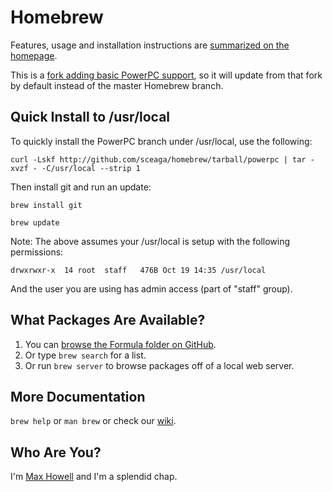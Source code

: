 Homebrew
========
Features, usage and installation instructions are [summarized on the homepage][home].

This is a [fork adding basic PowerPC support][ppcfork], so it will update from
that fork by default instead of the master Homebrew branch.

Quick Install to /usr/local
---------------------------
To quickly install the PowerPC branch under /usr/local, use the following:

  `curl -Lskf http://github.com/sceaga/homebrew/tarball/powerpc | tar -xvzf - -C/usr/local --strip 1`

Then install git and run an update:

  `brew install git`

  `brew update`

Note: The above assumes your /usr/local is setup with the following permissions:

  `drwxrwxr-x  14 root  staff   476B Oct 19 14:35 /usr/local`

And the user you are using has admin access (part of "staff" group).

What Packages Are Available?
----------------------------
1. You can [browse the Formula folder on GitHub][formula].
2. Or type `brew search` for a list.
3. Or run `brew server` to browse packages off of a local web server.

More Documentation
------------------
`brew help` or `man brew` or check our [wiki][].

Who Are You?
------------
I'm [Max Howell][mxcl] and I'm a splendid chap.


[home]:http://mxcl.github.com/homebrew
[wiki]:http://wiki.github.com/mxcl/homebrew
[mxcl]:http://twitter.com/mxcl
[formula]:http://github.com/mxcl/homebrew/tree/master/Library/Formula/
[ppcfork]:http://github.com/sceaga/homebrew/tree/powerpc
